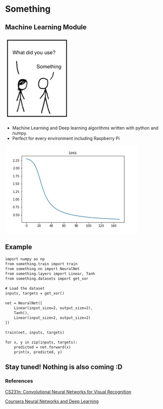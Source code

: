 # Something 

## Machine Learning Module 



![](img/something.jpg)



* Machine Learning and Deep learning algorithms written with python and numpy.
* Perfect for every environment including Raspberry Pi


![](https://github.com/AhmetHamzaEmra/Something/blob/master/img/Loss.jpg)


## Example 

```(python)
import numpy as np
from something.train import train
from something.nn import NeuralNet
from something.layers import Linear, Tanh
from something.datasets import get_xor

# Load the dataset
inputs, targets = get_xor()

net = NeuralNet([
    Linear(input_size=2, output_size=2),
    Tanh(),
    Linear(input_size=2, output_size=2)
])

train(net, inputs, targets)

for x, y in zip(inputs, targets):
    predicted = net.forward(x)
    print(x, predicted, y)
```

## Stay tuned! Nothing is also coming :D 

### References 

[CS231n: Convolutional Neural Networks for Visual Recognition](http://cs231n.stanford.edu/) 

[Coursera Neural Networks and Deep Learning ](https://www.coursera.org/specializations/deep-learning)



